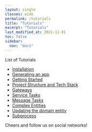 ```yaml
---
layout: single
classes: wide
permalink: /tutorials
title: "Tutorials"
excerpt: "Tutorials"
last_modified_at: 2021-11-01
toc: false
sidebar:
  nav: "docs"
---
```


List of Tutorials


- [Installation](/pap-documentation/tutorials/installation)
- [Generating an app](/pap-documentation/tutorials/generating-an-app)
- [Getting Started](/pap-documentation/tutorials/getting-started)
- [Project Structure and Tech Stack](/pap-documentation/tutorials/project-structure-and-tech-stack)
- [Gateways](/pap-documentation/tutorials/handling-gateways)
- [Service Tasks](/pap-documentation/tutorials/service-tasks)
- [Message Tasks](/pap-documentation/tutorials/message-tasks)
- [Complex Entities](/pap-documentation/tutorials/complex-entities)
- [Updating the domain entity](/pap-documentation/tutorials/updating-the-domain-entity)
- [Subprocess](/pap-documentation/tutorials/subprocesses)

Cheers and follow us on social networks!
